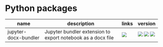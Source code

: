 # Python packages

| name | description | links | version |
|-|-|-|-|
| jupyter-docx-bundler | Jupyter bundler extension to export notebook as a docx file | [![](https://img.shields.io/github/stars/m-rossi/jupyter-docx-bundler?style=social)](https://github.com/m-rossi/jupyter-docx-bundler) | [![](https://img.shields.io/github/v/release/m-rossi/jupyter-docx-bundler)](https://github.com/m-rossi/jupyter-docx-bundler/releases) [![](https://img.shields.io/pypi/v/jupyter-docx-bundler)](https://pypi.org/project/jupyter-docx-bundler/) [![](https://img.shields.io/conda/vn/conda-forge/jupyter-docx-bundler)](https://github.com/conda-forge/jupyter-docx-bundler-feedstock) |
